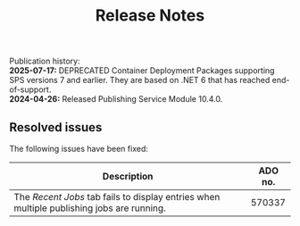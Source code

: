 ﻿---
title: 'Release Notes'
---
Publication history:<br/>
**2025-07-17:** DEPRECATED Container Deployment Packages supporting SPS versions 7 and earlier. They are based on .NET 6 that has reached end-of-support.<br/>
**2024-04-26:** Released Publishing Service Module 10.4.0.

## Resolved issues

The following issues have been fixed:

| Description                                                                               | ADO no. |
| ----------------------------------------------------------------------------------------- | ------- |
| The _Recent Jobs_ tab fails to display entries when multiple publishing jobs are running. | 570337  |
